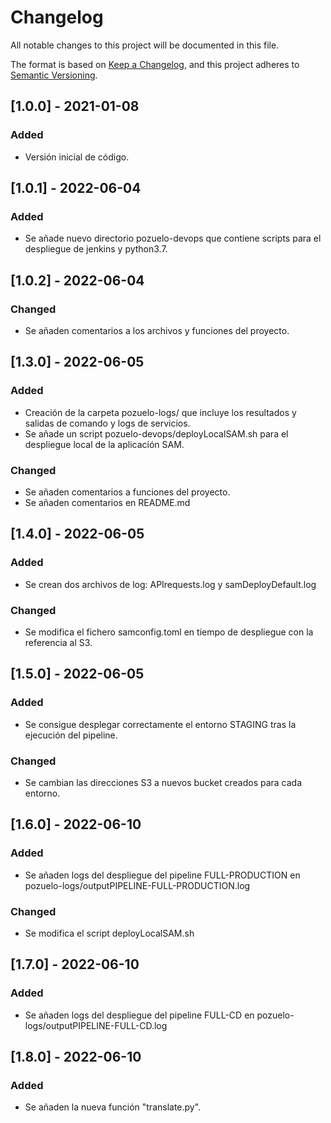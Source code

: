 # Changelog
All notable changes to this project will be documented in this file.

The format is based on [Keep a Changelog](https://keepachangelog.com/en/1.0.0/),
and this project adheres to [Semantic Versioning](https://semver.org/spec/v2.0.0.html).

## [1.0.0] - 2021-01-08
### Added
- Versión inicial de código.

## [1.0.1] - 2022-06-04
### Added
- Se añade nuevo directorio pozuelo-devops que contiene scripts para el despliegue de jenkins y python3.7.

## [1.0.2] - 2022-06-04
### Changed
- Se añaden comentarios a los archivos y funciones del proyecto.

## [1.3.0] - 2022-06-05
### Added
- Creación de la carpeta pozuelo-logs/ que incluye los resultados y salidas de comando y logs de servicios.
- Se añade un script pozuelo-devops/deployLocalSAM.sh para el despliegue local de la aplicación SAM.

### Changed
- Se añaden comentarios a funciones del proyecto.
- Se añaden comentarios en README.md

## [1.4.0] - 2022-06-05
### Added
- Se crean dos archivos de log: APIrequests.log y samDeployDefault.log

### Changed
- Se modifica el fichero samconfig.toml en tiempo de despliegue con la referencia al S3.

## [1.5.0] - 2022-06-05
### Added
- Se consigue desplegar correctamente el entorno STAGING tras la ejecución del pipeline.

### Changed
- Se cambian las direcciones S3 a nuevos bucket creados para cada entorno.

## [1.6.0] - 2022-06-10
### Added
- Se añaden logs del despliegue del pipeline FULL-PRODUCTION en pozuelo-logs/outputPIPELINE-FULL-PRODUCTION.log

### Changed
- Se modifica el script deployLocalSAM.sh

## [1.7.0] - 2022-06-10
### Added
- Se añaden logs del despliegue del pipeline FULL-CD en pozuelo-logs/outputPIPELINE-FULL-CD.log

## [1.8.0] - 2022-06-10
### Added
- Se añaden la nueva función "translate.py".